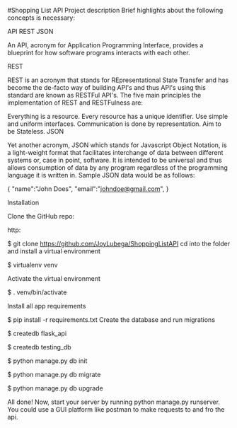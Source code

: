 #Shopping List API
Project description
Brief highlights about the following concepts is necessary:

API
REST
JSON

An API, acronym for Application Programming Interface, provides a blueprint for how software programs interacts with each other.

REST

REST is an acronym that stands for REpresentational State Transfer and has become the de-facto way of building API's and thus API's using this standard are known as RESTFul API's. The five main principles the implementation of REST and RESTFulness are:

Everything is a resource.
Every resource has a unique identifier.
Use simple and uniform interfaces.
Communication is done by representation.
Aim to be Stateless.
JSON

Yet another acronym, JSON which stands for Javascript Object Notation, is a light-weight format that facilitates interchange of data between different systems or, case in point, software. It is intended to be universal and thus allows consumption of data by any program regardless of the programming language it is written in. Sample JSON data would be as follows:

{
    "name":"John Does",
    "email":"johndoe@gmail.com",
}

Installation

Clone the GitHub repo:

http:

$ git clone https://github.com/JoyLubega/ShoppingListAPI
cd into the folder and install a virtual environment

$ virtualenv venv

Activate the virtual environment

$ . venv/bin/activate

Install all app requirements

$ pip install -r requirements.txt Create the database and run migrations

$ createdb flask_api

$ createdb testing_db

$ python manage.py db init

$ python manage.py db migrate

$ python manage.py db upgrade

All done! Now, start your server by running python manage.py runserver. You could use a GUI platform like postman to make requests to and fro the api.

